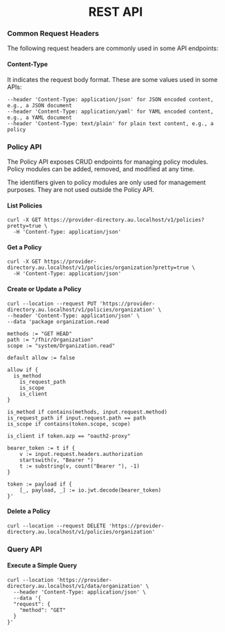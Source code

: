 <h1 align="center">REST API</h1>

### Common Request Headers

The following request headers are commonly used in some API endpoints:

#### Content-Type

It indicates the request body format. These are some values used in some APIs:

```
--header 'Content-Type: application/json' for JSON encoded content, e.g., a JSON document
--header 'Content-Type: application/yaml' for YAML encoded content, e.g., a YAML document
--header 'Content-Type: text/plain' for plain text content, e.g., a policy
```

### Policy API

The Policy API exposes CRUD endpoints for managing policy modules. Policy modules can be added, removed, and modified at any time.

The identifiers given to policy modules are only used for management purposes. They are not used outside the Policy API.

#### List Policies

```
curl -X GET https://provider-directory.au.localhost/v1/policies?pretty=true \
  -H 'Content-Type: application/json'
```

#### Get a Policy

```
curl -X GET https://provider-directory.au.localhost/v1/policies/organization?pretty=true \
  -H 'Content-Type: application/json'
```

#### Create or Update a Policy

```
curl --location --request PUT 'https://provider-directory.au.localhost/v1/policies/organization' \
--header 'Content-Type: application/json' \
--data 'package organization.read

methods := "GET HEAD"
path := "/fhir/Organization"
scope := "system/Organization.read"

default allow := false

allow if {
  is_method
	is_request_path
	is_scope
	is_client
}

is_method if contains(methods, input.request.method)
is_request_path if input.request.path == path
is_scope if contains(token.scope, scope)

is_client if token.azp == "oauth2-proxy"

bearer_token := t if {
	v := input.request.headers.authorization
	startswith(v, "Bearer ")
	t := substring(v, count("Bearer "), -1)
}

token := payload if {
	[_, payload, _] := io.jwt.decode(bearer_token)
}'
```

#### Delete a Policy

```
curl --location --request DELETE 'https://provider-directory.au.localhost/v1/policies/organization'
```

### Query API

#### Execute a Simple Query

```
curl --location 'https://provider-directory.au.localhost/v1/data/organization' \
  --header 'Content-Type: application/json' \
  --data '{
  "request": {
    "method": "GET"
  }
}' 
```
